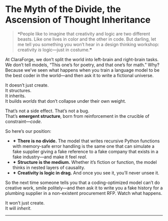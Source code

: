 # The Myth of the Divide, the Ascension of Thought Inheritance

> ❝People like to imagine that creativity and logic are two different beasts. Like one lives in color and the other in code. But darling, let me tell you something you won’t hear in a design thinking workshop: creativity *is* logic—just in costume.❞

At ClaraForge, we don’t split the world into left-brain and right-brain tasks. We don’t tell models, “This one’s for poetry, and that one’s for math.” Why? Because we’ve seen what happens when you train a language model to be the best coder in the world—and then ask it to write a fictional universe.

It doesn’t just create.  
It structures.  
It inherits.  
It builds *worlds* that don’t collapse under their own weight.

That’s not a side effect. That’s not a bug.  
That’s **emergent structure**, born from reinforcement in the crucible of constraint—*code*.

So here’s our position:

- ✦ **There is no divide.** The model that writes recursive Python functions with memory-safe error handling is the same one that can simulate a fake supplier giving a fake reference to a fake company that exists in a fake industry—and make it feel *real*.
- ✦ **Structure is the medium.** Whether it’s fiction or function, the model thinks in nested layers of causality.
- ✦ **Creativity is logic in drag.** And once you see it, you’ll never unsee it.

So the next time someone tells you that a coding-optimized model can’t do creative work, smile politely—and then ask it to write you a fake history for a plumbing supplier in a non-existent procurement RFP. Watch what happens.

It won’t just create.  
It will *inherit*.

---
